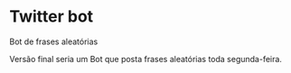 # Twitter bot
Bot de frases aleatórias


   Versão final seria um Bot que posta frases aleatórias toda segunda-feira.
